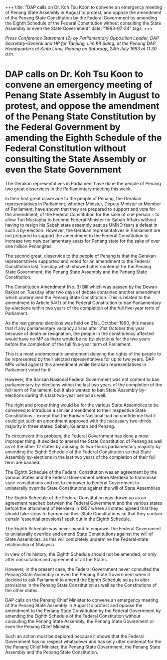 +++ 
title: "DAP calls on Dr. Koh Tsu Koon to convene an emergency meeting of Penang State Assembly in August to protest, and oppose the amendment of the Penang State Constitution by the Federal Government by amending the Eighth Schedule of the Federal Constitution without consulting the State Assembly or even the State Government"
date: "1993-07-24"
tags:
+++

_Press Conference Statement {2} by Parliamentary Opposition Leader, DAP Secretary-General and HP for Tanjung, Lim Kit Siang, at the Penang DAP Headquarters at Kinta Lane, Penang on Saturday, 24th July 1993 at 11.30 a.m._

# DAP calls on Dr. Koh Tsu Koon to convene an emergency meeting of Penang State Assembly in August to protest, and oppose the amendment of the Penang State Constitution by the Federal Government by amending the Eighth Schedule of the Federal Constitution without consulting the State Assembly or even the State Government

The Gerakan representatives in Parliament have done the people of Penang two great disservices in the Parliamentary meeting this week.</u>

In their first great disservice to the people of Penang, the Gerakan representatives in Parliament, whether Minister, Deputy Minister or Member of Parliament, have shown that they are prepared to support and vote for the amendment, of the Federal Constitution for the sake of one person ~ to allow Tun Mustapha to become Federal Minister for Sabah Affairs without having to resign his Sabah state assembly seat as UMNO fears a defeat in such a by-election. However, the Gerakan representatives in Parliament are not prepared to support the amendment to the Federal Constitution to increase two new parliamentary seats for Penang state for the sake of over one million Penangites.

The second great, disservice to the people of Penang is that the Gerakan representatives supported and voted for an amendment to the Federal Constitution last Tuesday which showed utter contempt for the Penang State Government, the Penang State Assembly and the Penang State Constitution.

The Constitution Amendment (No. 3) Bill which was passed by the Dewan Rakyat on Tuesday after two days of debate contained another amendment which undermined the Penang State Constitution.
This is related to the amendment to Article 54(1} of the Federal Constitution to ban Parliamentary by-elections within two years of the completion of the full five-year term of Parliament.

As the last general elections was held on 21st. October 1990, this means that if any parliamentary vacancy arises after 21st October this year because of death or resignation, the people in the constituency affected would have no MP as there would be no by-elections for the two years before the completion of the full five-year term of Parliament.

This is a most undemocratic amendment denying the rights of the people to be represented by their elected representatives for up to two years. DAP MPs voted against this amendment while Gerakan representatives in Parliament voted for it.

However, the Barisan Nasional Federal Government was not content to ban parliamentary by-elections within the last two years of the completion of the full-term of Parliament, but it also wanted to ban State Assembly by-elections during this  last two-year period as well.

The right and proper thing would be for the various State Assemblies to be convened to introduce a similar amendment to their respective State Constitutions - except that the Barisan Nasional had no confidence that it could get such an amendment approved with the necessary two-thirds majority in three states: Sabah, Kelantan and Penang.

To circumvent this problem, the Federal Government has done a most improper thing: It decided to amend the State Constitution of Penang as well as of the other 12 states by abusing its two-thirds parliamentary majority by amending the Eighth Schedule of the Federal Constitution so that State Assembly by-elections in the last two years of the completion of their full term are banned.

The Eighth Schedule of the Federal Constitution was an agreement by the various States and the Federal Government before Merdeka to harmonise state constitutions and not to empower to Federal Government to unilaterally override State Constitutions against the will of State Assemblies

The Eighth Schedule of the Federal Constitution was drawn up as an agreement reached between the Federal Government and the various states before the attainment of Merdeka in 1957 where all states agreed that they should take steps to harmonise their State Constitutions so that they contain certain 'essential provsions1 spelt out in the Eighth Schedule.

The Eighth Schedule was never meant to empower the Federal Government to unilaterally override and amend State Constitutions against the will of State Assemblies, as this will completely undermine the Federal-state relationship of Malaysia.

In view of its history, the Eighth Schedule should not be amended, or only after consultation and agreement of all the States.

However, in the present case, the Federal Government never consulted the Penang State Assembly or even the Penang State Government when it decided to ask Parliament to amend the Eighth Schedule so as to alter provisions in the Penang State Constitution as well as the Constitutions of the other states.

DAP calls on the Penang Chief Minister to convene an emergency meeting of the Penang State Assembly in August to protest and oppose the amendment to the Penang State Constitution by the Federal Government by amending the Eighth Schedule of the Federal Constitution without consulting the Penang State Assembly, the Penang State Government or even the Penang Chief Minister.

Such an action must be deplored because it shows that the Federal Government has no respect whatsoever and has only utter contempt for the the Penang Chief Minister, the Penang State Government, the Penang State Assembly and the Penang State Constitution.
 
